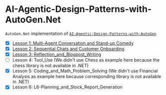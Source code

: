 # AI-Agentic-Design-Patterns-with-AutoGen.Net

`AutoGen.Net` implementation of [`AI-Agentic-Design-Patterns-with-AutoGen`](https://www.deeplearning.ai/short-courses/ai-agentic-design-patterns-with-autogen/)

- [x] [Lesson 1: Multi-Agent Conversation and Stand-up Comedy](./L1_MultiAgent_Conversation_and_Standup_Comedy/)
- [x] [Lesson 2: Sequential Chats and Customer Onboarding](./L2_Sequential_Chats_and_Customer_Onboarding/)
- [x] [Lesson 3: Reflection_and_Blogpost_Writing](./L3_Reflection_and_Blogpost_Writing/)
- [ ] Lesson 4: Tool_Use (We didn't use Chess as example here because the chess library is not available in .NET)
- [x] Lesson 5: Coding_and_Math_Problem_Solving (We didn't use Financial Analysis as example here because corresponding library is not available in .NET)
- [x] Lesson 6: L6-Planning_and_Stock_Report_Generation
